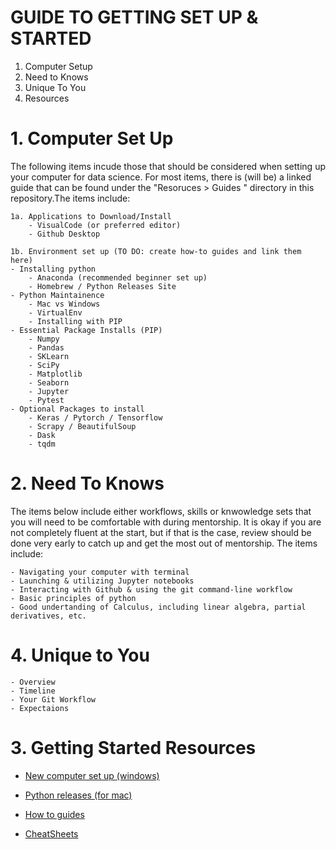 # GUIDE TO GETTING SET UP & STARTED

1. Computer Setup
2. Need to Knows
3. Unique To You
4. Resources


# 1. Computer Set Up
The following items incude those that should be considered when setting up your computer for data science. For most items, there is (will be) a linked guide that can be found under the "Resoruces > Guides " directory in this repository.The items include:

    1a. Applications to Download/Install
        - VisualCode (or preferred editor)
        - Github Desktop

    1b. Environment set up (TO DO: create how-to guides and link them here)
    - Installing python
        - Anaconda (recommended beginner set up)
        - Homebrew / Python Releases Site
    - Python Maintainence
        - Mac vs Windows
        - VirtualEnv
        - Installing with PIP
    - Essential Package Installs (PIP)
        - Numpy
        - Pandas
        - SKLearn
        - SciPy
        - Matplotlib
        - Seaborn
        - Jupyter
        - Pytest
    - Optional Packages to install
        - Keras / Pytorch / Tensorflow
        - Scrapy / BeautifulSoup
        - Dask
        - tqdm


# 2. Need To Knows
The items below include either workflows, skills or knwowledge sets that you will need to be comfortable with during mentorship. It is okay if you are not completely fluent at the start, but if that is the case, review should be done very early to catch up and get the most out of mentorship. The items include:

    - Navigating your computer with terminal
    - Launching & utilizing Jupyter notebooks
    - Interacting with Github & using the git command-line workflow
    - Basic principles of python
    - Good undertanding of Calculus, including linear algebra, partial derivatives, etc.


# 4. Unique to You
    - Overview
    - Timeline
    - Your Git Workflow
    - Expectaions


# 3. Getting Started Resources
- [New computer set up (windows)](https://medium.com/data-science-nerd/how-to-set-up-your-new-computer-for-data-science-projects-with-python-192af506e226)

- [Python releases (for mac)](https://www.python.org/downloads/macos/)
- [How to guides](https://github.com/rdowd003/RD_Mentoring/tree/main/Resources/Guides)
- [CheatSheets](https://github.com/rdowd003/RD_Mentoring/tree/main/Resources/Guides)




